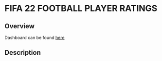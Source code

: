 # FIFA 22 FOOTBALL PLAYER RATINGS
## Overview

Dashboard can be found [here](https://datastudio.google.com/u/0/reporting/8925979f-e2f2-4d02-bb43-9a9c24bf7b1b/page/n9krC)


## Description
